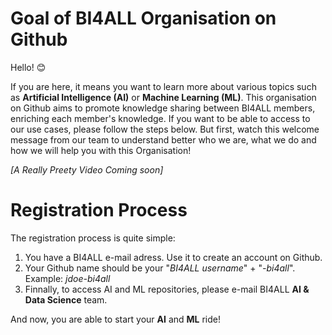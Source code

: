 # Goal of BI4ALL Organisation on Github

Hello! 😊

If you are here, it means you want to learn more about various topics such as **Artificial Intelligence (AI)** or **Machine Learning (ML)**. This organisation on Github aims to promote knowledge sharing between BI4ALL members, enriching each member's knowledge. If you want to be able to access to our use cases, please follow the steps below. But first, watch this welcome message from our team to understand better who we are, what we do and how we will help you with this Organisation!

*[A Really Preety Video Coming soon]*

# Registration Process

The registration process is quite simple:

1. You have a BI4ALL e-mail adress. Use it to create an account on Github.
2. Your Github name should be your "*BI4ALL username*" + "*-bi4all*". Example: *jdoe-bi4all*
3. Finnally, to access AI and ML repositories, please e-mail BI4ALL **AI & Data Science** team.

And now, you are able to start your **AI** and **ML** ride! 
